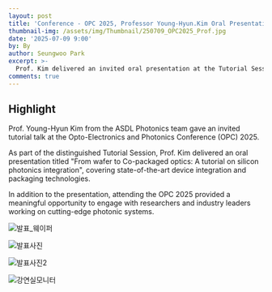 ```yaml
---
layout: post
title: 'Conference - OPC 2025, Professor Young-Hyun.Kim Oral Presentation'
thumbnail-img: /assets/img/Thumbnail/250709_OPC2025_Prof.jpg
date: '2025-07-09 9:00'
by: By
author: Seungwoo Park
excerpt: >-
  Prof. Kim delivered an invited oral presentation at the Tutorial Session of OPC 2025, highlighting recent advances in silicon photonics.
comments: true
---
```


## Highlight
Prof. Young-Hyun Kim from the ASDL Photonics team gave an invited tutorial talk at the Opto-Electronics and Photonics Conference (OPC) 2025.

As part of the distinguished Tutorial Session, Prof. Kim delivered an oral presentation titled "From wafer to Co-packaged optics: A tutorial on silicon photonics integration",
covering state-of-the-art device integration and packaging technologies.

In addition to the presentation, attending the OPC 2025 provided a meaningful opportunity to engage with researchers and industry leaders working on cutting-edge photonic systems.

![발표_웨이퍼](https://github.com/user-attachments/assets/d11fac98-da08-4050-bced-bfbb7cc0a3e1)

![발표사진](https://github.com/user-attachments/assets/b987f74f-7c67-451c-9008-a0e226ceaa52)

![발표사진2](https://github.com/user-attachments/assets/696317ee-311e-4a5b-8f3c-7d2d8a979f2d)

![강연실모니터](https://github.com/user-attachments/assets/cda46696-108f-49c6-8432-06c487f0c28d)
